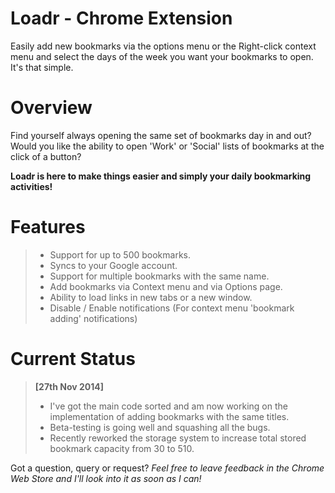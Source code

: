 Loadr - Chrome Extension
===================
Easily add new bookmarks via the options menu or the Right-click context menu and select the days of the week you want your bookmarks to open. It's that simple.

Overview
=====
Find yourself always opening the same set of bookmarks day in and out? Would you like the ability to open 'Work' or 'Social' lists of bookmarks at the click of a button?

**Loadr is here to make things easier and simply your daily bookmarking activities!**

Features
======

> - Support for up to 500 bookmarks.
> - Syncs to your Google account.
> - Support for multiple bookmarks with the same name.
> - Add bookmarks via Context menu and via Options page.
> - Ability to load links in new tabs or a new window.
> - Disable / Enable notifications (For context menu 'bookmark adding' notifications)

Current Status
======
>**[27th Nov 2014]**
> - I've got the main code sorted and am now working on the implementation of adding bookmarks with the same titles.
> - Beta-testing is going well and squashing all the bugs.
> - Recently reworked the storage system to increase total stored bookmark capacity from 30 to 510.


Got a question, query or request?
*Feel free to leave feedback in the Chrome Web Store and I'll look into it as soon as I can!*
